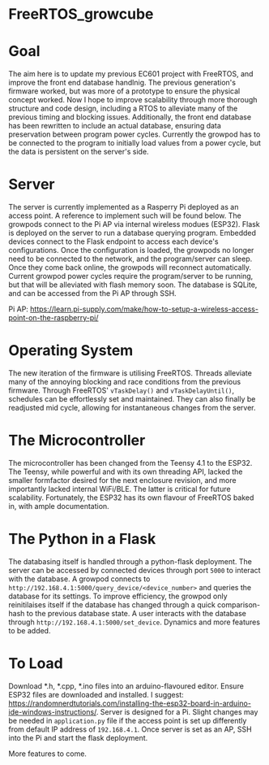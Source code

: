 # FreeRTOS_growcube
 
# Goal
The aim here is to update my previous EC601 project with FreeRTOS, and improve the front end database handlnig. The previous generation's firmware worked, but was more of a prototype to ensure the physical concept worked. Now I hope to improve scalability through more thorough structure and code design, including a RTOS to alleviate many of the previous timing and blocking issues. 
Additionally, the front end database has been rewritten to include an actual database, ensuring data preservation between program power cycles. Currently the growpod has to be connected to the program to initially load values from a power cycle, but the data is persistent on the server's side. 

# Server
The server is currently implemented as a Rasperry Pi deployed as an access point. A reference to implement such will be found below. The growpods connect to the Pi AP via internal wireless modues (ESP32). Flask is deployed on the server to run a database querying program. Embedded devices connect to the Flask endpoint to access each device's configurations. Once the configuration is loaded, the growpods no longer need to be connected to the network, and the program/server can sleep. Once they come back online, the growpods will reconnect automatically. Current growpod power cycles require the program/server to be running, but that will be alleviated with flash memory soon. The database is SQLite, and can be accessed from the Pi AP through SSH. 

Pi AP: https://learn.pi-supply.com/make/how-to-setup-a-wireless-access-point-on-the-raspberry-pi/

# Operating System
The new iteration of the firmware is utilising FreeRTOS. Threads alleviate many of the annoying blocking and race conditions from the previous firmware. Through FreeRTOS' `vTaskDelay()` and `vTaskDelayUntil()`, schedules can be effortlessly set and maintained. They can also finally be readjusted mid cycle, allowing for instantaneous changes from the server. 

# The Microcontroller
The microcontroller has been changed from the Teensy 4.1 to the ESP32. The Teensy, while powerful and with its own threading API, lacked the smaller formfactor desired for the next enclosure revision, and more importantly lacked internal WiFi/BLE. The latter is critical for future scalability. Fortunately, the ESP32 has its own flavour of FreeRTOS baked in, with ample documentation. 

# The Python in a Flask
The databasing itself is handled through a python-flask deployment. The server can be accessed by connected devices through port `5000` to interact with the database. A growpod connects to `http://192.168.4.1:5000/query_device/<device_number>` and queries the database for its settings. To improve efficiency, the growpod only reinitilaises itself if the database has changed through a quick comparison-hash to the previous database state. A user interacts with the database through `http://192.168.4.1:5000/set_device`. Dynamics and more features to be added. 

# To Load
Download \*.h, \*.cpp, \*.ino files into an arduino-flavoured editor. Ensure ESP32 files are downloaded and installed. I suggest: https://randomnerdtutorials.com/installing-the-esp32-board-in-arduino-ide-windows-instructions/. 
Server is designed for a Pi. Slight changes may be needed in `application.py` file if the access point is set up differently from default IP address of `192.168.4.1`. Once server is set as an AP, SSH into the Pi and start the flask deployment. 

More features to come. 
